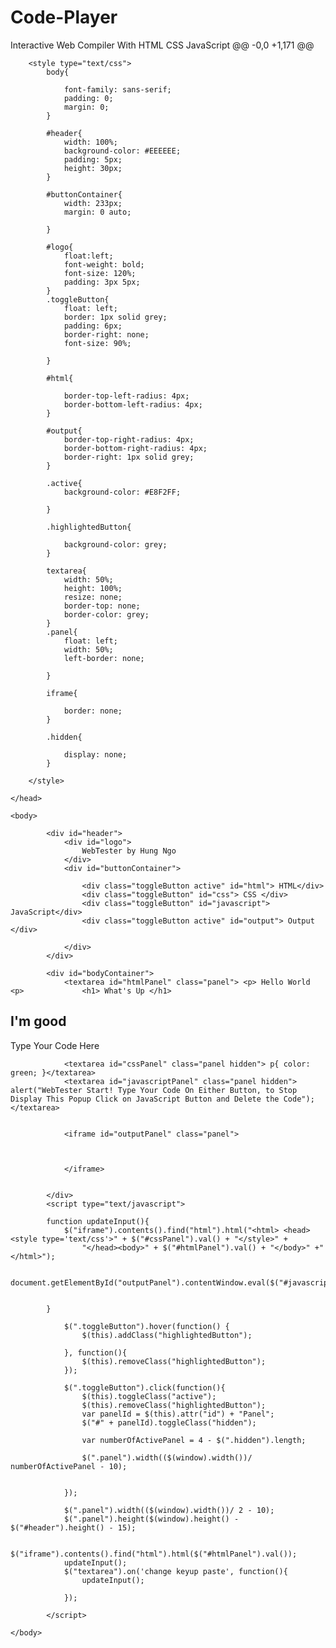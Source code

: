# Code-Player
Interactive Web Compiler With HTML CSS JavaScript
@@ -0,0 +1,171 @@
<html>
	<head>
		<title> WebTester</title>
		<link href="jquery-ui/jquery-ui.css" rel="stylesheet">
		<script src="https://ajax.googleapis.com/ajax/libs/jquery/3.2.1/jquery.min.js"></script>
		
		<style type="text/css">
			body{
			
				font-family: sans-serif;
				padding: 0;
				margin: 0;
			}
			
			#header{
				width: 100%;
				background-color: #EEEEEE;
				padding: 5px;
				height: 30px;
			}
		
			#buttonContainer{
				width: 233px;
				margin: 0 auto;
				
			}
			
			#logo{
				float:left;
				font-weight: bold;
				font-size: 120%;
				padding: 3px 5px;
			}
			.toggleButton{
				float: left;
				border: 1px solid grey;
				padding: 6px;
				border-right: none;
				font-size: 90%;
			
			}
			
			#html{
			
				border-top-left-radius: 4px;
				border-bottom-left-radius: 4px;
			}
			
			#output{
				border-top-right-radius: 4px;
				border-bottom-right-radius: 4px;
				border-right: 1px solid grey;
			}
			
			.active{
				background-color: #E8F2FF;
				
			}
			
			.highlightedButton{
			
				background-color: grey;
			}
			
			textarea{
				width: 50%;
				height: 100%;
				resize: none;
				border-top: none;
				border-color: grey;
			}
			.panel{
				float: left;
				width: 50%;
				left-border: none;
			
			}
			
			iframe{
			
				border: none;
			}
			
			.hidden{
			
				display: none;
			}
		
		</style>
	
	</head>
	
	<body>
			
			<div id="header">
				<div id="logo">
					WebTester by Hung Ngo
				</div>
				<div id="buttonContainer">
			
					<div class="toggleButton active" id="html"> HTML</div>
					<div class="toggleButton" id="css"> CSS </div>
					<div class="toggleButton" id="javascript"> JavaScript</div>
					<div class="toggleButton active" id="output"> Output </div>
				
				</div>
			</div>
			
			<div id="bodyContainer">
				<textarea id="htmlPanel" class="panel"> <p> Hello World <p>				<h1> What's Up </h1>
<h2> I'm good </h2> 				<p>Type Your Code Here</p>
				</textarea>
			
				<textarea id="cssPanel" class="panel hidden"> p{ color: green; }</textarea>
				<textarea id="javascriptPanel" class="panel hidden"> alert("WebTester Start! Type Your Code On Either Button, to Stop Display This Popup Click on JavaScript Button and Delete the Code");</textarea>
				
				
				<iframe id="outputPanel" class="panel">
				
				
				
				</iframe>
			
			
			</div>
			<script type="text/javascript">
			
			function updateInput(){
				$("iframe").contents().find("html").html("<html> <head> <style type='text/css'>" + $("#cssPanel").val() + "</style>" +
					"</head><body>" + $("#htmlPanel").val() + "</body>" +"</html>");
					
					document.getElementById("outputPanel").contentWindow.eval($("#javascriptPanel").val());
					
				
			}
			
				$(".toggleButton").hover(function() {
					$(this).addClass("highlightedButton");
				
				}, function(){
					$(this).removeClass("highlightedButton");
				});
			
				$(".toggleButton").click(function(){
					$(this).toggleClass("active");
					$(this).removeClass("highlightedButton");
					var panelId = $(this).attr("id") + "Panel";
					$("#" + panelId).toggleClass("hidden");
					
					var numberOfActivePanel = 4 - $(".hidden").length;
					
					$(".panel").width(($(window).width())/ numberOfActivePanel - 10);
					
					
				});
				
				$(".panel").width(($(window).width())/ 2 - 10);
				$(".panel").height($(window).height() - $("#header").height() - 15);
				
				$("iframe").contents().find("html").html($("#htmlPanel").val());
				updateInput();
				$("textarea").on('change keyup paste', function(){
					updateInput();
				
				});
				
			</script>
	
	</body>

</html>
